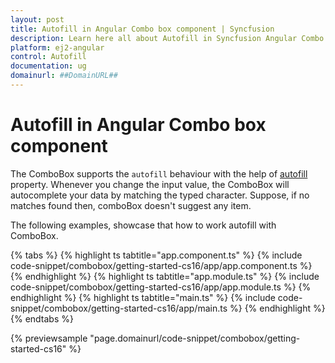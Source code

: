 ```yaml
---
layout: post
title: Autofill in Angular Combo box component | Syncfusion
description: Learn here all about Autofill in Syncfusion Angular Combo box component of Syncfusion Essential JS 2 and more.
platform: ej2-angular
control: Autofill 
documentation: ug
domainurl: ##DomainURL##
---
```


# Autofill in Angular Combo box component

The ComboBox supports the `autofill` behaviour with the help
of [autofill](https://ej2.syncfusion.com/angular/documentation/api/combo-box#autofill) property. Whenever you change the input value,
the ComboBox will autocomplete your data by matching the typed character. Suppose, if no matches
found then, comboBox doesn't suggest any item.

The following examples, showcase that how to work autofill with ComboBox.

{% tabs %}
{% highlight ts tabtitle="app.component.ts" %}
{% include code-snippet/combobox/getting-started-cs16/app/app.component.ts %}
{% endhighlight %}
{% highlight ts tabtitle="app.module.ts" %}
{% include code-snippet/combobox/getting-started-cs16/app/app.module.ts %}
{% endhighlight %}
{% highlight ts tabtitle="main.ts" %}
{% include code-snippet/combobox/getting-started-cs16/app/main.ts %}
{% endhighlight %}
{% endtabs %}
  
{% previewsample "page.domainurl/code-snippet/combobox/getting-started-cs16" %}
